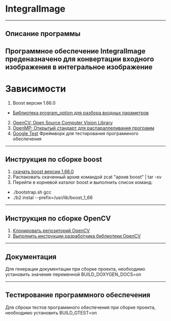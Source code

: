 # IntegralImage
-------------------------------------------------------------------------------------------
## Описание программы ##

 Программное обеспечение IntegralImage преденазначено для конвертации входного изображения 
 в интегральное изображение 
-------------------------------------------------------------------------------------------
# Зависимости  #

1. Boost версии 1.66.0 
* [Библиотека program_option для разбора входных параметров](http://www.boost.org/doc/libs/1_58_0/doc/html/program_options.html)

2. [OpenCV: Open Source Computer Vision Library]( https://github.com/opencv)
3. [OpenMP: Открытый стандарт для распараллеливания программ](http://www.openmp.org/)
4. [Google Test](https://github.com/google/googletest) Фреймворк для тестирования программного обеспечения
-------------------------------------------------------------------------------------------
## Инструкция по сборке boost 
1. [скачать boost версии 1.66.0]( http://www.boost.org/users/history/version_1_66_0.html)
2. Распаковать скаченный архив командой zcat "архив boost" | tar -xv
3. Перейти в корневой каталог boost и выполнить список команд:
* ./bootstrap.sh gcc
* ./b2 instal --prefix=/usr/lib/boost_1_66

-------------------------------------------------------------------------------------------
## Инструкция по сборке OpenCV
1. [Клонировать репозиторий OpenCV](http://github.com/opencv/opencv.git)
2. [Выполнить инструкции разработчика библиотеки OpenCV](https://docs.opencv.org/master/d7/d9f/tutorial_linux_install.html)

-------------------------------------------------------------------------------------------
## Документация ##

Для генерации документации при сборке проекта, необходимо установить значение переменной BUILD_DOXYGEN_DOCS=on 

-------------------------------------------------------------------------------------------
## Тестирование программного обеспечения ##

Для сброки тестов программного обеспечения при сборке проекта, необходимо установить BUILD_GTEST=on
